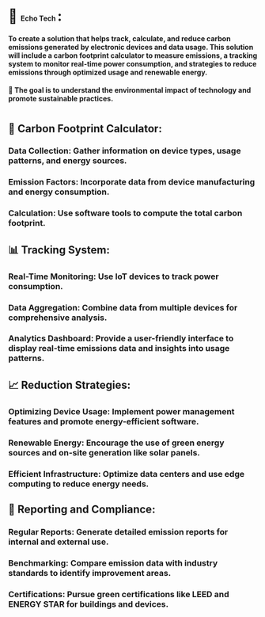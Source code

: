 # :deciduous_tree:  <span style="font-size:0.5em;"> Echo Tech </span> : 
#### To create a solution that helps track, calculate, and reduce carbon emissions generated by electronic devices and data usage. This solution will include a carbon footprint calculator to measure emissions, a tracking system to monitor real-time power consumption, and strategies to reduce emissions through optimized usage and renewable energy. 
#### :dart: The goal is to understand the environmental impact of technology and promote sustainable practices.
#

## :paw_prints: Carbon Footprint Calculator:

### Data Collection: Gather information on device types, usage patterns, and energy sources.
### Emission Factors: Incorporate data from device manufacturing and energy consumption.
### Calculation: Use software tools to compute the total carbon footprint.


## :bar_chart: Tracking System:

### Real-Time Monitoring: Use IoT devices to track power consumption.
### Data Aggregation: Combine data from multiple devices for comprehensive analysis.
### Analytics Dashboard: Provide a user-friendly interface to display real-time emissions data and insights into usage patterns.


## :chart_with_upwards_trend: Reduction Strategies:

### Optimizing Device Usage: Implement power management features and promote energy-efficient software.
### Renewable Energy: Encourage the use of green energy sources and on-site generation like solar panels.
### Efficient Infrastructure: Optimize data centers and use edge computing to reduce energy needs.

## :page_facing_up: Reporting and Compliance: 

### Regular Reports: Generate detailed emission reports for internal and external use.
### Benchmarking: Compare emission data with industry standards to identify improvement areas.
### Certifications: Pursue green certifications like LEED and ENERGY STAR for buildings and devices.
